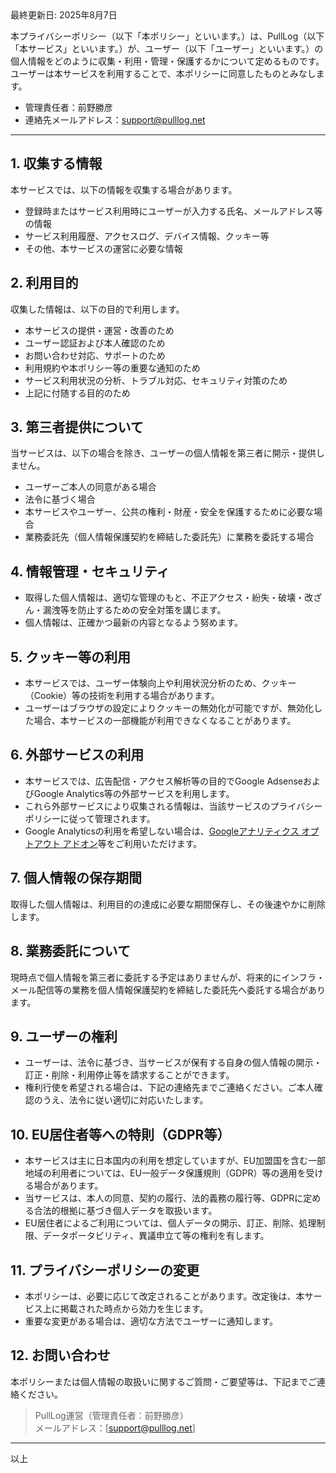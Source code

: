 <div class="text-right">最終更新日: 2025年8月7日</div>

本プライバシーポリシー（以下「本ポリシー」といいます。）は、PullLog（以下「本サービス」といいます。）が、ユーザー（以下「ユーザー」といいます。）の個人情報をどのように収集・利用・管理・保護するかについて定めるものです。ユーザーは本サービスを利用することで、本ポリシーに同意したものとみなします。

- 管理責任者：前野勝彦
- 連絡先メールアドレス：support@pulllog.net

---

## 1. 収集する情報

本サービスでは、以下の情報を収集する場合があります。

- 登録時またはサービス利用時にユーザーが入力する氏名、メールアドレス等の情報
- サービス利用履歴、アクセスログ、デバイス情報、クッキー等
- その他、本サービスの運営に必要な情報

## 2. 利用目的

収集した情報は、以下の目的で利用します。

- 本サービスの提供・運営・改善のため
- ユーザー認証および本人確認のため
- お問い合わせ対応、サポートのため
- 利用規約や本ポリシー等の重要な通知のため
- サービス利用状況の分析、トラブル対応、セキュリティ対策のため
- 上記に付随する目的のため

## 3. 第三者提供について

当サービスは、以下の場合を除き、ユーザーの個人情報を第三者に開示・提供しません。

- ユーザーご本人の同意がある場合
- 法令に基づく場合
- 本サービスやユーザー、公共の権利・財産・安全を保護するために必要な場合
- 業務委託先（個人情報保護契約を締結した委託先）に業務を委託する場合

## 4. 情報管理・セキュリティ

- 取得した個人情報は、適切な管理のもと、不正アクセス・紛失・破壊・改ざん・漏洩等を防止するための安全対策を講じます。
- 個人情報は、正確かつ最新の内容となるよう努めます。

## 5. クッキー等の利用

- 本サービスでは、ユーザー体験向上や利用状況分析のため、クッキー（Cookie）等の技術を利用する場合があります。
- ユーザーはブラウザの設定によりクッキーの無効化が可能ですが、無効化した場合、本サービスの一部機能が利用できなくなることがあります。

## 6. 外部サービスの利用

- 本サービスでは、広告配信・アクセス解析等の目的でGoogle AdsenseおよびGoogle Analytics等の外部サービスを利用します。
- これら外部サービスにより収集される情報は、当該サービスのプライバシーポリシーに従って管理されます。
- Google Analyticsの利用を希望しない場合は、[Googleアナリティクス オプトアウト アドオン](https://tools.google.com/dlpage/gaoptout)等をご利用いただけます。

## 7. 個人情報の保存期間

取得した個人情報は、利用目的の達成に必要な期間保存し、その後速やかに削除します。

## 8. 業務委託について

現時点で個人情報を第三者に委託する予定はありませんが、将来的にインフラ・メール配信等の業務を個人情報保護契約を締結した委託先へ委託する場合があります。

## 9. ユーザーの権利

- ユーザーは、法令に基づき、当サービスが保有する自身の個人情報の開示・訂正・削除・利用停止等を請求することができます。
- 権利行使を希望される場合は、下記の連絡先までご連絡ください。ご本人確認のうえ、法令に従い適切に対応いたします。

## 10. EU居住者等への特則（GDPR等）

- 本サービスは主に日本国内の利用を想定していますが、EU加盟国を含む一部地域の利用者については、EU一般データ保護規則（GDPR）等の適用を受ける場合があります。
- 当サービスは、本人の同意、契約の履行、法的義務の履行等、GDPRに定める合法的根拠に基づき個人データを取扱います。
- EU居住者によるご利用については、個人データの開示、訂正、削除、処理制限、データポータビリティ、異議申立て等の権利を有します。

## 11. プライバシーポリシーの変更

- 本ポリシーは、必要に応じて改定されることがあります。改定後は、本サービス上に掲載された時点から効力を生じます。
- 重要な変更がある場合は、適切な方法でユーザーに通知します。

## 12. お問い合わせ

本ポリシーまたは個人情報の取扱いに関するご質問・ご要望等は、下記までご連絡ください。

> PullLog運営（管理責任者：前野勝彦）  
> メールアドレス：[support@pulllog.net]

---

以上
